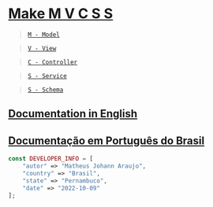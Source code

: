 
# [Make M V C S S](https://github.com/matheusjohannaraujo/makemvcss)

> [`M - Model`](./SchemasAndModels.md)

> [`V - View`](./DefiningTemplatesAndViews.md)

> [`C - Controller`](./DefiningControllers.md)

> [`S - Service`](./DefiningServices.md)

> [`S - Schema`](./SchemasAndModels.md)

## [Documentation in English](./DOC-EU.md)

## [Documentação em Português do Brasil](./DOC.md)

```php
const DEVELOPER_INFO = [
    "autor" => "Matheus Johann Araujo",
    "country" => "Brasil",
    "state" => "Pernambuco",
    "date" => "2022-10-09"
];
```
